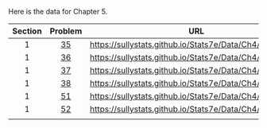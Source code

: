 Here is the data for Chapter 5.

|Section|Problem|URL|
|:---:|:---:|:---:|
|1|[35](https://sullystats.github.io/Stats7e/Data/Ch4/5_1_35.csv)|<a>https://sullystats.github.io/Stats7e/Data/Ch4/5_1_35.csv</a><br/>|
|1|[36](https://sullystats.github.io/Stats7e/Data/Ch4/5_1_36.csv)|<a>https://sullystats.github.io/Stats7e/Data/Ch4/5_1_36.csv</a><br/>|
|1|[37](https://sullystats.github.io/Stats7e/Data/Ch4/5_1_37.csv)|<a>https://sullystats.github.io/Stats7e/Data/Ch4/5_1_37.csv</a><br/>|
|1|[38](https://sullystats.github.io/Stats7e/Data/Ch4/5_1_38.csv)|<a>https://sullystats.github.io/Stats7e/Data/Ch4/5_1_38.csv</a><br/>|
|1|[51](https://sullystats.github.io/Stats7e/Data/Ch4/5_1_51.csv)|<a>https://sullystats.github.io/Stats7e/Data/Ch4/5_1_51.csv</a><br/>|
|1|[52](https://sullystats.github.io/Stats7e/Data/Ch4/5_1_52.csv)|<a>https://sullystats.github.io/Stats7e/Data/Ch4/5_1_52.csv</a><br/>|
| | |
